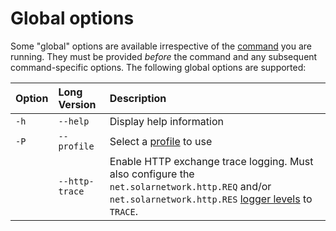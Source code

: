 # Global options

Some "global" options are available irrespective of the [command](commands/index.md) you are running.
They must be provided _before_ the command and any subsequent command-specific options. The following global options are supported:

<div markdown="1" class="options-explicit-col-widths">

| Option | Long Version | Description |
|:-------|:-------------|:------------|
| `-h` | `--help` | Display help information |
| `-P` | `--profile` | Select a [profile](profiles.md) to use |
|  | `--http-trace` | Enable HTTP exchange trace logging. Must also configure the `net.solarnetwork.http.REQ` and/or `net.solarnetwork.http.RES` [logger levels](logging.md) to `TRACE`. |

</div>
